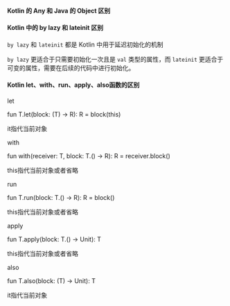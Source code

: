 #### Kotlin 的 Any 和 Java 的 Object 区别



#### Kotlin 中的 by lazy 和 lateinit 区别

`by lazy` 和 `lateinit` 都是 Kotlin 中用于延迟初始化的机制

`by lazy` 更适合于只需要初始化一次且是 `val` 类型的属性，而 `lateinit` 更适合于可变的属性，需要在后续的代码中进行初始化。



#### Kotlin let、with、run、apply、also函数的区别

let	

fun T.let(block: (T) -> R): R = block(this)	

it指代当前对象



with

fun with(receiver: T, block: T.() -> R): R = receiver.block()

this指代当前对象或者省略



run

fun T.run(block: T.() -> R): R = block()

this指代当前对象或者省略



apply

fun T.apply(block: T.() -> Unit): T

this指代当前对象或者省略



also

fun T.also(block: (T) -> Unit): T

it指代当前对象

